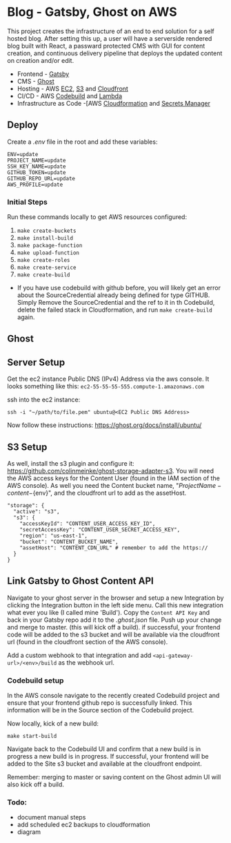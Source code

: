 # Blog - Gatsby, Ghost on AWS

This project creates the infrastructure of an end to end solution for a self hosted blog. After setting this up, a user will have a serverside rendered blog built with React, a passward protected CMS with GUI for content creation, and continuous delivery pipeline that deploys the updated content on creation and/or edit.

- Frontend - [Gatsby](https://www.gatsbyjs.org/starters/TryGhost/gatsby-starter-ghost/)
- CMS - [Ghost](https://ghost.org/docs/setup/)
- Hosting - AWS [EC2](https://aws.amazon.com/ec2/), [S3](https://aws.amazon.com/s3/) and [Cloudfront](https://aws.amazon.com/cloudfront/)
- CI/CD - AWS [Codebuild](https://aws.amazon.com/codebuild/) and [Lambda](https://aws.amazon.com/lambda/)
- Infrastructure as Code -[AWS [Cloudformation](https://aws.amazon.com/cloudformation/) and [Secrets Manager](https://aws.amazon.com/secrets-manager/)

## Deploy

Create a _.env_ file in the root and add these variables:

```
ENV=update
PROJECT_NAME=update
SSH_KEY_NAME=update
GITHUB_TOKEN=update
GITHUB_REPO_URL=update
AWS_PROFILE=update
```

### Initial Steps

Run these commands locally to get AWS resources configured:

1. `make create-buckets`
1. `make install-build`
1. `make package-function`
1. `make upload-function`
1. `make create-roles`
1. `make create-service`
1. `make create-build`

* If you have use codebuild with github before, you  will likely get an error about the SourceCredential already being defined for type GITHUB. Simply Remove the SourceCredential and the ref to it in th Codebuild, delete the failed stack in Cloudformation, and run `make create-build` again.

## Ghost

## Server Setup

Get the ec2 instance Public DNS (IPv4) Address via the aws console. It looks something like this: `ec2-55-55-55-555.compute-1.amazonaws.com`

ssh into the ec2 instance:
```
ssh -i "~/path/to/file.pem" ubuntu@<EC2 Public DNS Address>
```
Now follow these instructions: https://ghost.org/docs/install/ubuntu/

## S3 Setup

As well, install the s3 plugin and configure it: https://github.com/colinmeinke/ghost-storage-adapter-s3. You will need the AWS access keys for the Content User (found in the IAM section of  the AWS console). As well you need the Content bucket name, "${ProjectName}-content-${env}", and the cloudfront url to add as the assetHost.

```
"storage": {
  "active": "s3",
  "s3": {
    "accessKeyId": "CONTENT_USER_ACCESS_KEY_ID",
    "secretAccessKey": "CONTENT_USER_SECRET_ACCESS_KEY",
    "region": "us-east-1",
    "bucket": "CONTENT_BUCKET_NAME",
    "assetHost": "CONTENT_CDN_URL" # remember to add the https://
  }
}
```

## Link Gatsby to Ghost Content API

Navigate to your ghost server in the browser and setup a new Integration by clicking the Integration button in the left side menu. Call this new  integration what ever you like  (I called mine 'Build'). Copy the `Content API Key` and back in your Gatsby repo add it to the _.ghost.json_ file. Push up your change and merge to master. (this will kick off a build). if successful, your frontend code will be added to the s3 bucket and will be available via the cloudfront url (found  in the cloudfront section of the AWS console).

Add a custom webhook to that integration and add `<api-gateway-url>/<env>/build` as the webhook url.

### Codebuild setup

In the AWS console navigate to the recently created Codebuild project and ensure that your frontend github repo is successfully linked. This information will be in the Source section of the Codebuild project.

Now locally, kick of a new build:
```
make start-build
```

Navigate back to the Codebuild UI and confirm that a new build is in progress a new build is in progress. If successful, your frontend will  be added to the Site s3 bucket and available at the cloudfront endpoint.

Remember: merging to master or saving content on the Ghost admin UI will also kick off a build.

### Todo:
- document manual steps
- add scheduled ec2 backups to cloudformation
- diagram

